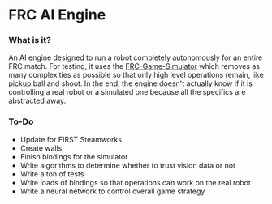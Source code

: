 # FRC AI Engine
 
### What is it?  
An AI engine designed to run a robot completely autonomously for an entire FRC match. For testing, it uses the [FRC-Game-Simulator](https://github.com/TheLocust3/FRC-Game-Simulator) which removes as many complexities as possible so that only high level operations remain, like pickup ball and shoot. In the end, the engine doesn't actually know if it is controlling a real robot or a simulated one because all the specifics are abstracted away.  
  
### To-Do  
 - Update for FIRST Steamworks
 - Create walls
 - Finish bindings for the simulator
 - Write algorithms to determine whether to trust vision data or not
 - Write a ton of tests
 - Write loads of bindings so that operations can work on the real robot
 - Write a neural network to control overall game strategy
